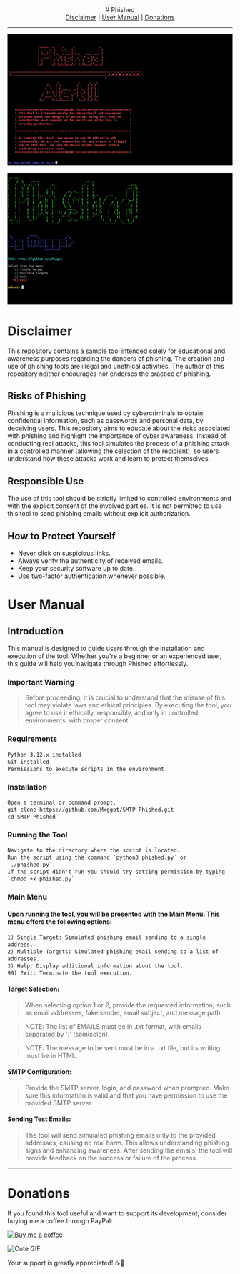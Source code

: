 <div align="center">
  # Phished
  <div style="display: flex; justify-content: center;">
  </div>
</div>

<div align="center">
  <a href="#disclaimer">Disclaimer</a> |
  <a href="#user-manual">User Manual</a> |
  <a href="#donations">Donations</a>
</div>

---

![Phished Alert](https://github.com/Mxggot/SMTP-Phished/blob/main/photos/phished-alert.png)

![Phished Main Menu](https://github.com/Mxggot/SMTP-Phished/blob/main/photos/phished-mainmenu.png)

# Disclaimer

This repository contains a sample tool intended solely for educational and awareness purposes regarding the dangers of phishing. The creation and use of phishing tools are illegal and unethical activities. The author of this repository neither encourages nor endorses the practice of phishing.

## Risks of Phishing

Phishing is a malicious technique used by cybercriminals to obtain confidential information, such as passwords and personal data, by deceiving users. This repository aims to educate about the risks associated with phishing and highlight the importance of cyber awareness. Instead of conducting real attacks, this tool simulates the process of a phishing attack in a controlled manner (allowing the selection of the recipient), so users understand how these attacks work and learn to protect themselves.

## Responsible Use

The use of this tool should be strictly limited to controlled environments and with the explicit consent of the involved parties. It is not permitted to use this tool to send phishing emails without explicit authorization.

## How to Protect Yourself

- Never click on suspicious links.
- Always verify the authenticity of received emails.
- Keep your security software up to date.
- Use two-factor authentication whenever possible.

# User Manual

## Introduction

This manual is designed to guide users through the installation and execution of the tool. Whether you're a beginner or an experienced user, this guide will help you navigate through Phished effortlessly.

### Important Warning

> Before proceeding, it is crucial to understand that the misuse of this tool may violate laws and ethical principles. By executing the tool, you agree to use it ethically, responsibly, and only in controlled environments, with proper consent.

### Requirements

    Python 3.12.x installed
    Git installed 
    Permissions to execute scripts in the environment
    
### Installation

    Open a terminal or command prompt.    
    git clone https://github.com/Mxggot/SMTP-Phished.git
    cd SMTP-Phished

### Running the Tool

    Navigate to the directory where the script is located.
    Run the script using the command `python3 phished.py` or `./phished.py`.
    If the script didn't run you should try setting permission by typing `chmod +x phished.py`.

### Main Menu

#### Upon running the tool, you will be presented with the Main Menu. This menu offers the following options:

    1) Single Target: Simulated phishing email sending to a single address.
    2) Multiple Targets: Simulated phishing email sending to a list of addresses.
    3) Help: Display additional information about the tool.
    99) Exit: Terminate the tool execution.

#### Target Selection:

> When selecting option 1 or 2, provide the requested information, such as email addresses, fake sender, email subject, and message path.

> NOTE: The list of EMAILS must be in .txt format, with emails separated by ';' (semicolon).

> NOTE: The message to be sent must be in a .txt file, but its writing must be in HTML.

#### SMTP Configuration:

> Provide the SMTP server, login, and password when prompted. Make sure this information is valid and that you have permission to use the provided SMTP server.

#### Sending Test Emails:

> The tool will send simulated phishing emails only to the provided addresses, causing no real harm. This allows understanding phishing signs and enhancing awareness.
> After sending the emails, the tool will provide feedback on the success or failure of the process.

---

# Donations

If you found this tool useful and want to support its development, consider buying me a coffee through PayPal:

[![Buy me a coffee](https://img.shields.io/badge/Buy%20me%20a%20coffee-Donate-blue.svg)](https://paypal.me/rainierteoxon7?country.x=PH&locale.x=en_US)

<img src="https://gifdb.com/images/high/dancing-roach-insect-796v3spbhd1lipzk.webp" alt="Cute GIF" width="101">

Your support is greatly appreciated! ☕️🙏 

